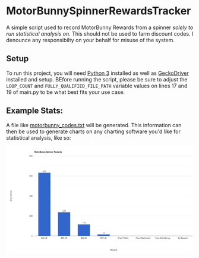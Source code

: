 # MotorBunnySpinnerRewardsTracker
A simple script used to record MotorBunny Rewards from a spinner *solely to run statistical analysis on*. This should not be used to farm discount codes. I denounce any responsibilty on your behalf for misuse of the system.

## Setup
To run this project, you will need [Python 3](https://www.python.org/downloads/) installed as well as [GeckoDriver](https://github.com/mozilla/geckodriver/releases) installed and setup. BEfore running the script, please be sure to adjust the `LOOP_COUNT` and `FULLY_QUALIFIED_FILE_PATH` variable values on lines 17 and 19 of main.py to be what best fits your use case. 

## Example Stats:

A file like [motorbunny_codes.txt](Resources/motorbunny_codes.txt) will be generated. This information can then be used to generate charts on any charting software you'd like for statistical analysis, like so:

<img src="Resources/motorbunny.png"/>

